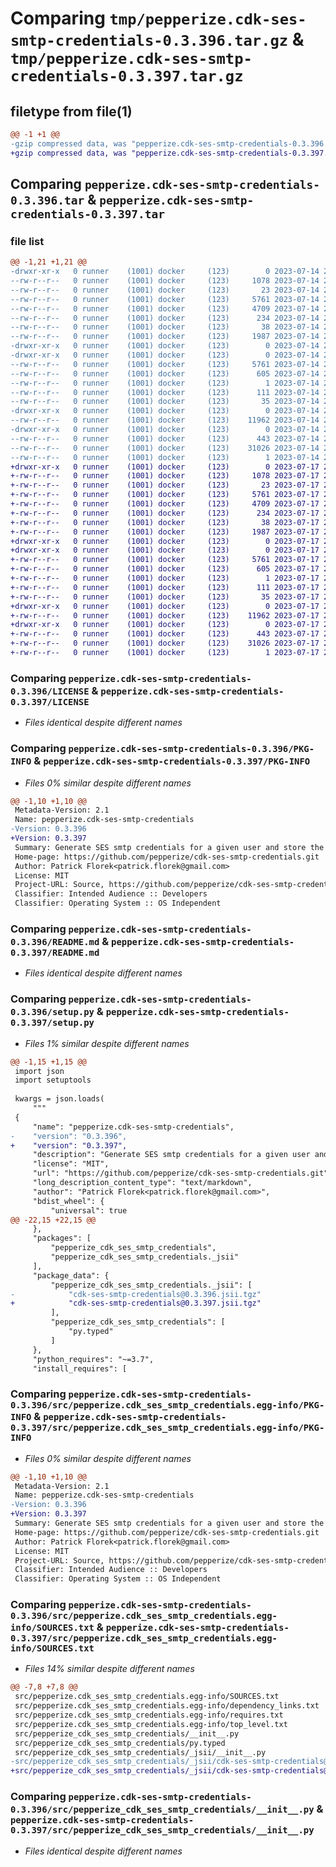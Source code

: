 # Comparing `tmp/pepperize.cdk-ses-smtp-credentials-0.3.396.tar.gz` & `tmp/pepperize.cdk-ses-smtp-credentials-0.3.397.tar.gz`

## filetype from file(1)

```diff
@@ -1 +1 @@
-gzip compressed data, was "pepperize.cdk-ses-smtp-credentials-0.3.396.tar", last modified: Fri Jul 14 22:35:01 2023, max compression
+gzip compressed data, was "pepperize.cdk-ses-smtp-credentials-0.3.397.tar", last modified: Mon Jul 17 22:23:54 2023, max compression
```

## Comparing `pepperize.cdk-ses-smtp-credentials-0.3.396.tar` & `pepperize.cdk-ses-smtp-credentials-0.3.397.tar`

### file list

```diff
@@ -1,21 +1,21 @@
-drwxr-xr-x   0 runner    (1001) docker     (123)        0 2023-07-14 22:35:01.792213 pepperize.cdk-ses-smtp-credentials-0.3.396/
--rw-r--r--   0 runner    (1001) docker     (123)     1078 2023-07-14 22:34:50.000000 pepperize.cdk-ses-smtp-credentials-0.3.396/LICENSE
--rw-r--r--   0 runner    (1001) docker     (123)       23 2023-07-14 22:34:50.000000 pepperize.cdk-ses-smtp-credentials-0.3.396/MANIFEST.in
--rw-r--r--   0 runner    (1001) docker     (123)     5761 2023-07-14 22:35:01.792213 pepperize.cdk-ses-smtp-credentials-0.3.396/PKG-INFO
--rw-r--r--   0 runner    (1001) docker     (123)     4709 2023-07-14 22:34:50.000000 pepperize.cdk-ses-smtp-credentials-0.3.396/README.md
--rw-r--r--   0 runner    (1001) docker     (123)      234 2023-07-14 22:34:50.000000 pepperize.cdk-ses-smtp-credentials-0.3.396/pyproject.toml
--rw-r--r--   0 runner    (1001) docker     (123)       38 2023-07-14 22:35:01.792213 pepperize.cdk-ses-smtp-credentials-0.3.396/setup.cfg
--rw-r--r--   0 runner    (1001) docker     (123)     1987 2023-07-14 22:34:50.000000 pepperize.cdk-ses-smtp-credentials-0.3.396/setup.py
-drwxr-xr-x   0 runner    (1001) docker     (123)        0 2023-07-14 22:35:01.792213 pepperize.cdk-ses-smtp-credentials-0.3.396/src/
-drwxr-xr-x   0 runner    (1001) docker     (123)        0 2023-07-14 22:35:01.792213 pepperize.cdk-ses-smtp-credentials-0.3.396/src/pepperize.cdk_ses_smtp_credentials.egg-info/
--rw-r--r--   0 runner    (1001) docker     (123)     5761 2023-07-14 22:35:01.000000 pepperize.cdk-ses-smtp-credentials-0.3.396/src/pepperize.cdk_ses_smtp_credentials.egg-info/PKG-INFO
--rw-r--r--   0 runner    (1001) docker     (123)      605 2023-07-14 22:35:01.000000 pepperize.cdk-ses-smtp-credentials-0.3.396/src/pepperize.cdk_ses_smtp_credentials.egg-info/SOURCES.txt
--rw-r--r--   0 runner    (1001) docker     (123)        1 2023-07-14 22:35:01.000000 pepperize.cdk-ses-smtp-credentials-0.3.396/src/pepperize.cdk_ses_smtp_credentials.egg-info/dependency_links.txt
--rw-r--r--   0 runner    (1001) docker     (123)      111 2023-07-14 22:35:01.000000 pepperize.cdk-ses-smtp-credentials-0.3.396/src/pepperize.cdk_ses_smtp_credentials.egg-info/requires.txt
--rw-r--r--   0 runner    (1001) docker     (123)       35 2023-07-14 22:35:01.000000 pepperize.cdk-ses-smtp-credentials-0.3.396/src/pepperize.cdk_ses_smtp_credentials.egg-info/top_level.txt
-drwxr-xr-x   0 runner    (1001) docker     (123)        0 2023-07-14 22:35:01.792213 pepperize.cdk-ses-smtp-credentials-0.3.396/src/pepperize_cdk_ses_smtp_credentials/
--rw-r--r--   0 runner    (1001) docker     (123)    11962 2023-07-14 22:34:50.000000 pepperize.cdk-ses-smtp-credentials-0.3.396/src/pepperize_cdk_ses_smtp_credentials/__init__.py
-drwxr-xr-x   0 runner    (1001) docker     (123)        0 2023-07-14 22:35:01.792213 pepperize.cdk-ses-smtp-credentials-0.3.396/src/pepperize_cdk_ses_smtp_credentials/_jsii/
--rw-r--r--   0 runner    (1001) docker     (123)      443 2023-07-14 22:34:50.000000 pepperize.cdk-ses-smtp-credentials-0.3.396/src/pepperize_cdk_ses_smtp_credentials/_jsii/__init__.py
--rw-r--r--   0 runner    (1001) docker     (123)    31026 2023-07-14 22:34:50.000000 pepperize.cdk-ses-smtp-credentials-0.3.396/src/pepperize_cdk_ses_smtp_credentials/_jsii/cdk-ses-smtp-credentials@0.3.396.jsii.tgz
--rw-r--r--   0 runner    (1001) docker     (123)        1 2023-07-14 22:34:50.000000 pepperize.cdk-ses-smtp-credentials-0.3.396/src/pepperize_cdk_ses_smtp_credentials/py.typed
+drwxr-xr-x   0 runner    (1001) docker     (123)        0 2023-07-17 22:23:54.517361 pepperize.cdk-ses-smtp-credentials-0.3.397/
+-rw-r--r--   0 runner    (1001) docker     (123)     1078 2023-07-17 22:23:42.000000 pepperize.cdk-ses-smtp-credentials-0.3.397/LICENSE
+-rw-r--r--   0 runner    (1001) docker     (123)       23 2023-07-17 22:23:42.000000 pepperize.cdk-ses-smtp-credentials-0.3.397/MANIFEST.in
+-rw-r--r--   0 runner    (1001) docker     (123)     5761 2023-07-17 22:23:54.517361 pepperize.cdk-ses-smtp-credentials-0.3.397/PKG-INFO
+-rw-r--r--   0 runner    (1001) docker     (123)     4709 2023-07-17 22:23:42.000000 pepperize.cdk-ses-smtp-credentials-0.3.397/README.md
+-rw-r--r--   0 runner    (1001) docker     (123)      234 2023-07-17 22:23:42.000000 pepperize.cdk-ses-smtp-credentials-0.3.397/pyproject.toml
+-rw-r--r--   0 runner    (1001) docker     (123)       38 2023-07-17 22:23:54.517361 pepperize.cdk-ses-smtp-credentials-0.3.397/setup.cfg
+-rw-r--r--   0 runner    (1001) docker     (123)     1987 2023-07-17 22:23:42.000000 pepperize.cdk-ses-smtp-credentials-0.3.397/setup.py
+drwxr-xr-x   0 runner    (1001) docker     (123)        0 2023-07-17 22:23:54.517361 pepperize.cdk-ses-smtp-credentials-0.3.397/src/
+drwxr-xr-x   0 runner    (1001) docker     (123)        0 2023-07-17 22:23:54.517361 pepperize.cdk-ses-smtp-credentials-0.3.397/src/pepperize.cdk_ses_smtp_credentials.egg-info/
+-rw-r--r--   0 runner    (1001) docker     (123)     5761 2023-07-17 22:23:54.000000 pepperize.cdk-ses-smtp-credentials-0.3.397/src/pepperize.cdk_ses_smtp_credentials.egg-info/PKG-INFO
+-rw-r--r--   0 runner    (1001) docker     (123)      605 2023-07-17 22:23:54.000000 pepperize.cdk-ses-smtp-credentials-0.3.397/src/pepperize.cdk_ses_smtp_credentials.egg-info/SOURCES.txt
+-rw-r--r--   0 runner    (1001) docker     (123)        1 2023-07-17 22:23:54.000000 pepperize.cdk-ses-smtp-credentials-0.3.397/src/pepperize.cdk_ses_smtp_credentials.egg-info/dependency_links.txt
+-rw-r--r--   0 runner    (1001) docker     (123)      111 2023-07-17 22:23:54.000000 pepperize.cdk-ses-smtp-credentials-0.3.397/src/pepperize.cdk_ses_smtp_credentials.egg-info/requires.txt
+-rw-r--r--   0 runner    (1001) docker     (123)       35 2023-07-17 22:23:54.000000 pepperize.cdk-ses-smtp-credentials-0.3.397/src/pepperize.cdk_ses_smtp_credentials.egg-info/top_level.txt
+drwxr-xr-x   0 runner    (1001) docker     (123)        0 2023-07-17 22:23:54.517361 pepperize.cdk-ses-smtp-credentials-0.3.397/src/pepperize_cdk_ses_smtp_credentials/
+-rw-r--r--   0 runner    (1001) docker     (123)    11962 2023-07-17 22:23:42.000000 pepperize.cdk-ses-smtp-credentials-0.3.397/src/pepperize_cdk_ses_smtp_credentials/__init__.py
+drwxr-xr-x   0 runner    (1001) docker     (123)        0 2023-07-17 22:23:54.517361 pepperize.cdk-ses-smtp-credentials-0.3.397/src/pepperize_cdk_ses_smtp_credentials/_jsii/
+-rw-r--r--   0 runner    (1001) docker     (123)      443 2023-07-17 22:23:42.000000 pepperize.cdk-ses-smtp-credentials-0.3.397/src/pepperize_cdk_ses_smtp_credentials/_jsii/__init__.py
+-rw-r--r--   0 runner    (1001) docker     (123)    31026 2023-07-17 22:23:42.000000 pepperize.cdk-ses-smtp-credentials-0.3.397/src/pepperize_cdk_ses_smtp_credentials/_jsii/cdk-ses-smtp-credentials@0.3.397.jsii.tgz
+-rw-r--r--   0 runner    (1001) docker     (123)        1 2023-07-17 22:23:42.000000 pepperize.cdk-ses-smtp-credentials-0.3.397/src/pepperize_cdk_ses_smtp_credentials/py.typed
```

### Comparing `pepperize.cdk-ses-smtp-credentials-0.3.396/LICENSE` & `pepperize.cdk-ses-smtp-credentials-0.3.397/LICENSE`

 * *Files identical despite different names*

### Comparing `pepperize.cdk-ses-smtp-credentials-0.3.396/PKG-INFO` & `pepperize.cdk-ses-smtp-credentials-0.3.397/PKG-INFO`

 * *Files 0% similar despite different names*

```diff
@@ -1,10 +1,10 @@
 Metadata-Version: 2.1
 Name: pepperize.cdk-ses-smtp-credentials
-Version: 0.3.396
+Version: 0.3.397
 Summary: Generate SES smtp credentials for a given user and store the credentials in a SecretsManager Secret.
 Home-page: https://github.com/pepperize/cdk-ses-smtp-credentials.git
 Author: Patrick Florek<patrick.florek@gmail.com>
 License: MIT
 Project-URL: Source, https://github.com/pepperize/cdk-ses-smtp-credentials.git
 Classifier: Intended Audience :: Developers
 Classifier: Operating System :: OS Independent
```

### Comparing `pepperize.cdk-ses-smtp-credentials-0.3.396/README.md` & `pepperize.cdk-ses-smtp-credentials-0.3.397/README.md`

 * *Files identical despite different names*

### Comparing `pepperize.cdk-ses-smtp-credentials-0.3.396/setup.py` & `pepperize.cdk-ses-smtp-credentials-0.3.397/setup.py`

 * *Files 1% similar despite different names*

```diff
@@ -1,15 +1,15 @@
 import json
 import setuptools
 
 kwargs = json.loads(
     """
 {
     "name": "pepperize.cdk-ses-smtp-credentials",
-    "version": "0.3.396",
+    "version": "0.3.397",
     "description": "Generate SES smtp credentials for a given user and store the credentials in a SecretsManager Secret.",
     "license": "MIT",
     "url": "https://github.com/pepperize/cdk-ses-smtp-credentials.git",
     "long_description_content_type": "text/markdown",
     "author": "Patrick Florek<patrick.florek@gmail.com>",
     "bdist_wheel": {
         "universal": true
@@ -22,15 +22,15 @@
     },
     "packages": [
         "pepperize_cdk_ses_smtp_credentials",
         "pepperize_cdk_ses_smtp_credentials._jsii"
     ],
     "package_data": {
         "pepperize_cdk_ses_smtp_credentials._jsii": [
-            "cdk-ses-smtp-credentials@0.3.396.jsii.tgz"
+            "cdk-ses-smtp-credentials@0.3.397.jsii.tgz"
         ],
         "pepperize_cdk_ses_smtp_credentials": [
             "py.typed"
         ]
     },
     "python_requires": "~=3.7",
     "install_requires": [
```

### Comparing `pepperize.cdk-ses-smtp-credentials-0.3.396/src/pepperize.cdk_ses_smtp_credentials.egg-info/PKG-INFO` & `pepperize.cdk-ses-smtp-credentials-0.3.397/src/pepperize.cdk_ses_smtp_credentials.egg-info/PKG-INFO`

 * *Files 0% similar despite different names*

```diff
@@ -1,10 +1,10 @@
 Metadata-Version: 2.1
 Name: pepperize.cdk-ses-smtp-credentials
-Version: 0.3.396
+Version: 0.3.397
 Summary: Generate SES smtp credentials for a given user and store the credentials in a SecretsManager Secret.
 Home-page: https://github.com/pepperize/cdk-ses-smtp-credentials.git
 Author: Patrick Florek<patrick.florek@gmail.com>
 License: MIT
 Project-URL: Source, https://github.com/pepperize/cdk-ses-smtp-credentials.git
 Classifier: Intended Audience :: Developers
 Classifier: Operating System :: OS Independent
```

### Comparing `pepperize.cdk-ses-smtp-credentials-0.3.396/src/pepperize.cdk_ses_smtp_credentials.egg-info/SOURCES.txt` & `pepperize.cdk-ses-smtp-credentials-0.3.397/src/pepperize.cdk_ses_smtp_credentials.egg-info/SOURCES.txt`

 * *Files 14% similar despite different names*

```diff
@@ -7,8 +7,8 @@
 src/pepperize.cdk_ses_smtp_credentials.egg-info/SOURCES.txt
 src/pepperize.cdk_ses_smtp_credentials.egg-info/dependency_links.txt
 src/pepperize.cdk_ses_smtp_credentials.egg-info/requires.txt
 src/pepperize.cdk_ses_smtp_credentials.egg-info/top_level.txt
 src/pepperize_cdk_ses_smtp_credentials/__init__.py
 src/pepperize_cdk_ses_smtp_credentials/py.typed
 src/pepperize_cdk_ses_smtp_credentials/_jsii/__init__.py
-src/pepperize_cdk_ses_smtp_credentials/_jsii/cdk-ses-smtp-credentials@0.3.396.jsii.tgz
+src/pepperize_cdk_ses_smtp_credentials/_jsii/cdk-ses-smtp-credentials@0.3.397.jsii.tgz
```

### Comparing `pepperize.cdk-ses-smtp-credentials-0.3.396/src/pepperize_cdk_ses_smtp_credentials/__init__.py` & `pepperize.cdk-ses-smtp-credentials-0.3.397/src/pepperize_cdk_ses_smtp_credentials/__init__.py`

 * *Files identical despite different names*

